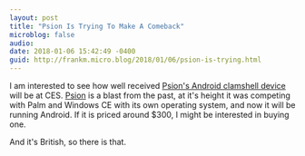 ```yaml
---
layout: post
title: "Psion Is Trying To Make A Comeback"
microblog: false
audio: 
date: 2018-01-06 15:42:49 -0400
guid: http://frankm.micro.blog/2018/01/06/psion-is-trying.html
---
```

I am interested to see how well received [Psion's Android clamshell device](http://www.bbc.com/news/av/technology-42577476/ces-2018-electric-virtual-reality-suit-shocks-gamers) will be at CES. [Psion](https://en.wikipedia.org/wiki/Psion_(company)) is a blast from the past, at it's height it was competing with Palm and Windows CE with its own operating system, and now it will be running Android. If it is priced around $300, I might be interested in buying one.

And it's British, so there is that. 

